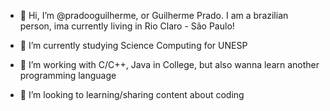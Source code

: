 - 👋 Hi, I’m @pradooguilherme, or Guilherme Prado. I am a brazilian person, ima currently living in Rio Claro - São Paulo!

- 🌱 I’m currently studying Science Computing for UNESP
  
- 👀 I’m working with C/C++, Java in College, but also wanna learn another programming language

- 💞️ I’m looking to learning/sharing content about coding
  
